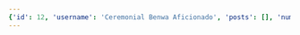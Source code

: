 ```yaml
---
{'id': 12, 'username': 'Ceremonial Benwa Aficionado', 'posts': [], 'num_comments': 0, 'likes': [], 'comments': []}
---
```

    